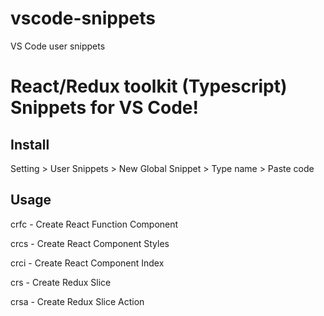 # vscode-snippets
VS Code user snippets

# React/Redux toolkit (Typescript) Snippets for VS Code!

## Install
Setting > User Snippets > New Global Snippet > Type name > Paste code

## Usage
crfc - Create React Function Component

crcs - Create React Component Styles

crci - Create React Component Index

crs - Create Redux Slice

crsa - Create Redux Slice Action
